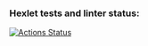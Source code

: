 ### Hexlet tests and linter status:
[![Actions Status](https://github.com/kristek1104/frontend-project-44/workflows/hexlet-check/badge.svg)](https://github.com/kristek1104/frontend-project-44/actions)